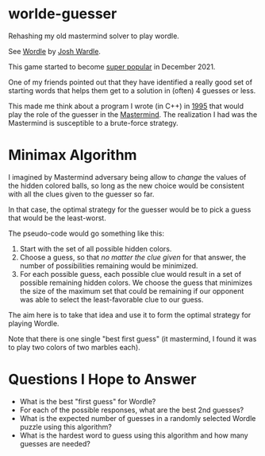 # worlde-guesser

Rehashing my old mastermind solver to play wordle.

See [Wordle](https://www.powerlanguage.co.uk/wordle/) by
[Josh Wardle](https://github.com/powerlanguage).

This game started to become
[super popular](https://www.nytimes.com/2022/01/03/technology/wordle-word-game-creator.html)
in December 2021.

One of my friends pointed out that they have identified a really good set of starting
words that helps them get to a solution in (often) 4 guesses or less.

This made me think about a program I wrote (in C++) in
[1995](https://github.com/mckoss/startpad/blob/6d30b86ae81bb74c551a3116e75527110ca5c7be/labs/cpp/Mastermind/Mstrmind.cpp)
that would play the role of the guesser in the [Mastermind](https://webgamesonline.com/mastermind/).  The realization
I had was the Mastermind is susceptible to a brute-force strategy.

# Minimax Algorithm

I imagined by Mastermind adversary being allow to *change* the values of the hidden
colored balls, so long as the new choice would be consistent with all the clues
given to the guesser so far.

In that case, the optimal strategy for the guesser would be to pick a guess that would
be the least-worst.

The pseudo-code would go something like this:

1. Start with the set of all possible hidden colors.
2. Choose a guess, so that *no matter the clue given* for that answer,
   the number of possibilities remaining would be minimized.
3. For each possible guess, each possible clue would result in a set of
   possible remaining hidden colors.  We choose the guess that minimizes
   the size of the maximum set that could be remaining if our opponent
   was able to select the least-favorable clue to our guess.

The aim here is to take that idea and use it to form the optimal strategy
for playing Wordle.

Note that there is one single "best first guess" (it mastermind, I found it
was to play two colors of two marbles each).

# Questions I Hope to Answer

- What is the best "first guess" for Wordle?
- For each of the possible responses, what are the best 2nd guesses?
- What is the expected number of guesses in a randomly selected Wordle
  puzzle using this algorithm?
- What is the hardest word to guess using this algorithm and how many guesses
  are needed?

